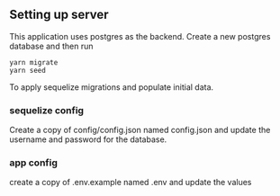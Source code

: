 ## Setting up server
This application uses postgres as the backend.  Create a new postgres database and then run
```
yarn migrate
yarn seed
```

To apply sequelize migrations and populate initial data.

### sequelize config
Create a copy of config/config.json named config.json and update the username and password for the database.

### app config
create a copy of .env.example named .env and update the values
